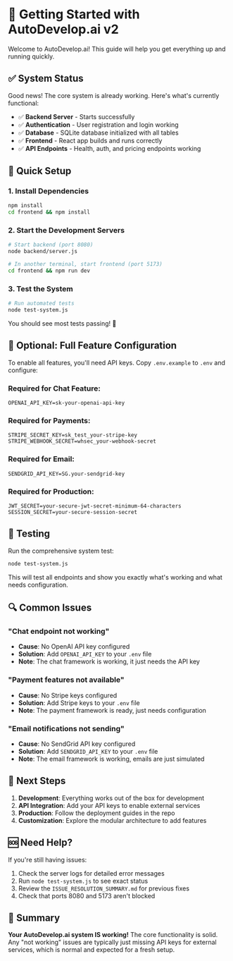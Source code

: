 # 🚀 Getting Started with AutoDevelop.ai v2

Welcome to AutoDevelop.ai! This guide will help you get everything up and running quickly.

## ✅ System Status

Good news! The core system is already working. Here's what's currently functional:

- ✅ **Backend Server** - Starts successfully 
- ✅ **Authentication** - User registration and login working
- ✅ **Database** - SQLite database initialized with all tables
- ✅ **Frontend** - React app builds and runs correctly
- ✅ **API Endpoints** - Health, auth, and pricing endpoints working

## 🔑 Quick Setup

### 1. Install Dependencies
```bash
npm install
cd frontend && npm install
```

### 2. Start the Development Servers
```bash
# Start backend (port 8080)
node backend/server.js

# In another terminal, start frontend (port 5173) 
cd frontend && npm run dev
```

### 3. Test the System
```bash
# Run automated tests
node test-system.js
```

You should see most tests passing! 🎉

## 🔧 Optional: Full Feature Configuration

To enable all features, you'll need API keys. Copy `.env.example` to `.env` and configure:

### Required for Chat Feature:
```env
OPENAI_API_KEY=sk-your-openai-api-key
```

### Required for Payments:
```env
STRIPE_SECRET_KEY=sk_test_your-stripe-key
STRIPE_WEBHOOK_SECRET=whsec_your-webhook-secret
```

### Required for Email:
```env
SENDGRID_API_KEY=SG.your-sendgrid-key
```

### Required for Production:
```env
JWT_SECRET=your-secure-jwt-secret-minimum-64-characters
SESSION_SECRET=your-secure-session-secret
```

## 🧪 Testing

Run the comprehensive system test:
```bash
node test-system.js
```

This will test all endpoints and show you exactly what's working and what needs configuration.

## 🔍 Common Issues

### "Chat endpoint not working"
- **Cause**: No OpenAI API key configured
- **Solution**: Add `OPENAI_API_KEY` to your `.env` file
- **Note**: The chat framework is working, it just needs the API key

### "Payment features not available"
- **Cause**: No Stripe keys configured  
- **Solution**: Add Stripe keys to your `.env` file
- **Note**: The payment framework is ready, just needs configuration

### "Email notifications not sending"
- **Cause**: No SendGrid API key configured
- **Solution**: Add `SENDGRID_API_KEY` to your `.env` file
- **Note**: The email framework is working, emails are just simulated

## 📖 Next Steps

1. **Development**: Everything works out of the box for development
2. **API Integration**: Add your API keys to enable external services
3. **Production**: Follow the deployment guides in the repo
4. **Customization**: Explore the modular architecture to add features

## 🆘 Need Help?

If you're still having issues:

1. Check the server logs for detailed error messages
2. Run `node test-system.js` to see exact status
3. Review the `ISSUE_RESOLUTION_SUMMARY.md` for previous fixes
4. Check that ports 8080 and 5173 aren't blocked

## 🎯 Summary

**Your AutoDevelop.ai system IS working!** The core functionality is solid. Any "not working" issues are typically just missing API keys for external services, which is normal and expected for a fresh setup.